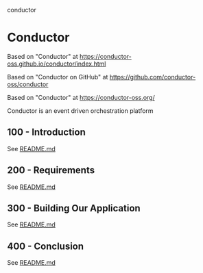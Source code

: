 conductor
# Conductor

Based on "Conductor" at https://conductor-oss.github.io/conductor/index.html

Based on "Conductor on GitHub" at https://github.com/conductor-oss/conductor

Based on "Conductor" at https://conductor-oss.org/

Conductor is an event driven orchestration platform

## 100 - Introduction

See [README.md](./100/README.md)

## 200 - Requirements

See [README.md](./200/README.md)

## 300 - Building Our Application

See [README.md](./300/README.md)

## 400 - Conclusion

See [README.md](./400/README.md)
